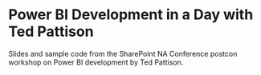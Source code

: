 # Power BI Development in a Day with Ted Pattison
Slides and sample code from the SharePoint NA Conference postcon workshop on Power BI development by Ted Pattison.
